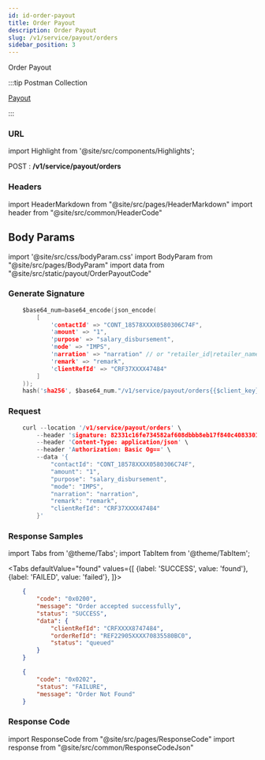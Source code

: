 ```yaml
---
id: id-order-payout
title: Order Payout
description: Order Payout
slug: /v1/service/payout/orders
sidebar_position: 3
---
```


Order Payout

:::tip Postman Collection

<a href="https://www.google.com" target="_blank">Payout</a>

:::

### URL

import Highlight from '@site/src/components/Highlights';

<Highlight className="post">POST</Highlight> : <strong>/v1/service/payout/orders</strong>

### Headers

import HeaderMarkdown from "@site/src/pages/HeaderMarkdown"
import header from "@site/src/common/HeaderCode"

<HeaderMarkdown data={header}/>

## Body Params

import '@site/src/css/bodyParam.css'
import BodyParam from "@site/src/pages/BodyParam"
import data from "@site/src/static/payout/OrderPayoutCode"

<BodyParam data={data}/>

### Generate Signature

```c title="Example Signature"
    $base64_num=base64_encode(json_encode(
        [
            'contactId' => "CONT_18578XXXX0580306C74F",
            'amount' => "1",
            'purpose' => "salary_disbursement",
            'mode' => "IMPS",
            'narration' => "narration" // or "retailer_id|retailer_name|retailer_email|retailer_mobile|retailer_service",
            'remark' => "remark",
            'clientRefId' => "CRF37XXXX47484"
        ]
    ));
    hash('sha256', $base64_num."/v1/service/payout/orders{{$client_key}}####{{$salt_key}}");
```

### Request

```c title="Example Request"
    curl --location '/v1/service/payout/orders' \
        --header 'signature: 82331c16fe734582af608dbbb8eb17f840c4083301ea13146b716b544b1a2329' \
        --header 'Content-Type: application/json' \
        --header 'Authorization: Basic Og==' \
        --data '{
            "contactId": "CONT_18578XXXX0580306C74F",
            "amount": "1",
            "purpose": "salary_disbursement",
            "mode": "IMPS",
            "narration": "narration",
            "remark": "remark",
            "clientRefId": "CRF37XXXX47484"
        }'
```

### Response Samples

import Tabs from '@theme/Tabs';
import TabItem from '@theme/TabItem';

<Tabs
    defaultValue="found"
    values={[
        {label: 'SUCCESS', value: 'found'},
        {label: 'FAILED', value: 'failed'},
    ]}>

<TabItem value="found">

```json
    {
        "code": "0x0200",
        "message": "Order accepted successfully",
        "status": "SUCCESS",
        "data": {
            "clientRefId": "CRFXXXX8747484",
            "orderRefId": "REF22905XXXX70835580BC0",
            "status": "queued"
        }
    }
```

</TabItem>

<TabItem value="failed">

```json
    {
        "code": "0x0202",
        "status": "FAILURE",
        "message": "Order Not Found"
    }
```

</TabItem>
</Tabs>

### Response Code

import ResponseCode from "@site/src/pages/ResponseCode"
import response from "@site/src/common/ResponseCodeJson"

<ResponseCode data={response}/>
